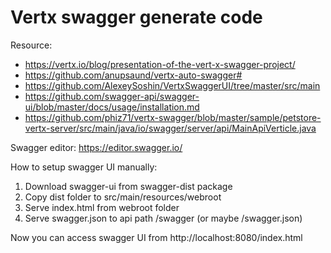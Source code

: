 # Vertx swagger generate code

Resource:

* https://vertx.io/blog/presentation-of-the-vert-x-swagger-project/
* https://github.com/anupsaund/vertx-auto-swagger#
* https://github.com/AlexeySoshin/VertxSwaggerUI/tree/master/src/main
* https://github.com/swagger-api/swagger-ui/blob/master/docs/usage/installation.md
* https://github.com/phiz71/vertx-swagger/blob/master/sample/petstore-vertx-server/src/main/java/io/swagger/server/api/MainApiVerticle.java

Swagger editor: https://editor.swagger.io/

How to setup swagger UI manually:

1. Download swagger-ui from swagger-dist package
2. Copy dist folder to src/main/resources/webroot
3. Serve index.html from webroot folder
4. Serve swagger.json to api path /swagger (or maybe /swagger.json)

Now you can access swagger UI from http://localhost:8080/index.html
